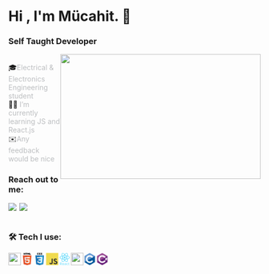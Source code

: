 <!-- <img src="https://media.giphy.com/media/3oz8xSFr4Uw7d3K0JW/source.gif" align="right" width="400" height="250"> -->
<!-- yukarıdaki gibi gif atabiliriz -->

# Hi , I'm Mücahit. :wave:

### Self Taught Developer
<img src="https://media.giphy.com/media/QNFhOolVeCzPQ2Mx85/giphy.gif" align="right" width="400" height="250">
<br>
🎓<font color="#BCBEC0">Electrical & Electronics Engineering student </font>
<br>
👨‍💻
<font color="#BCBEC0">I’m currently learning JS and React.js </font>

<br>
✉️<font color="#BCBEC0">Any feedback would be nice </font>

### Reach out to me:

[<img  width="22" src="https://unpkg.com/simple-icons@v4/icons/twitter.svg" align="left" />][twitter]
[<img  width="22" src="https://unpkg.com/simple-icons@v4/icons/linkedin.svg" align="left" />][linkedin]

<br />
<br />

### 🛠 Tech I use:

<img align="left"  src="https://camo.githubusercontent.com/b3a1cdd20d0f308634ddd4598cdaa729c2d77047f51e66fa7206b9b4bac94c23/68747470733a2f2f63646e2e776f726c64766563746f726c6f676f2e636f6d2f6c6f676f732f61726475696e6f2d312e737667" width="25" height="25" />
<img align="left" src="https://raw.githubusercontent.com/devicons/devicon/master/icons/html5/html5-original-wordmark.svg" width="25" height="25" />
<img align="left" src="https://raw.githubusercontent.com/devicons/devicon/master/icons/css3/css3-original-wordmark.svg" width="25" height="25" />
<img align="left" src="https://raw.githubusercontent.com/devicons/devicon/master/icons/javascript/javascript-original.svg" width="25" height="25" />
<img align="left" src="https://raw.githubusercontent.com/devicons/devicon/master/icons/react/react-original-wordmark.svg" width="25" height="25" />
<img align="left" src="https://camo.githubusercontent.com/fbfcb9e3dc648adc93bef37c718db16c52f617ad055a26de6dc3c21865c3321d/68747470733a2f2f7777772e766563746f726c6f676f2e7a6f6e652f6c6f676f732f6769742d73636d2f6769742d73636d2d69636f6e2e737667" width="25" height="25" />
<img align="left" src="https://raw.githubusercontent.com/devicons/devicon/master/icons/c/c-original.svg" width="25" height="25" />
<img align="left" src="https://raw.githubusercontent.com/devicons/devicon/master/icons/csharp/csharp-original.svg" width="25" height="25" />

<br />

[twitter]: https://twitter.com/mcahitkya?lang=tr
[linkedin]: https://www.linkedin.com/in/mucahittkaya/
